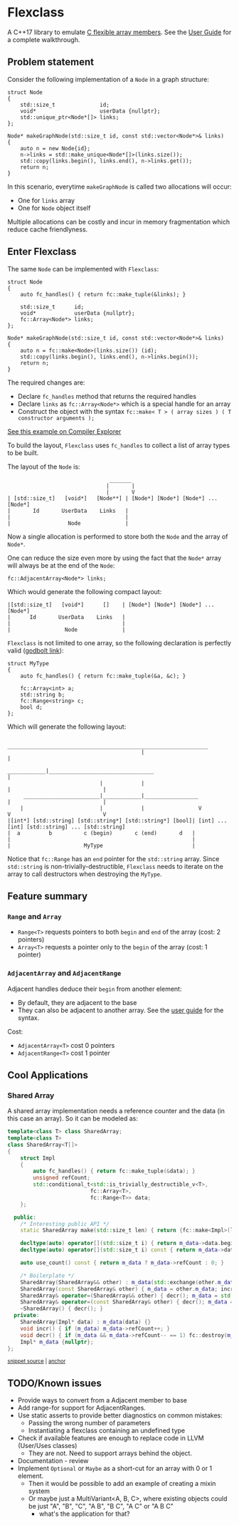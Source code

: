 
# Flexclass
A C++17 library to emulate [C flexible array members](https://en.wikipedia.org/wiki/Flexible_array_member). See the [User Guide](../master/UserGuide.md) for a complete walkthrough.

## Problem statement

Consider the following implementation of a `Node` in a graph structure:
```
struct Node
{
    std::size_t              id;
    void*                    userData {nullptr};
    std::unique_ptr<Node*[]> links;
};

Node* makeGraphNode(std::size_t id, const std::vector<Node*>& links)
{
    auto n = new Node{id};
    n->links = std::make_unique<Node*[]>(links.size());
    std::copy(links.begin(), links.end(), n->links.get());
    return n;
}
```

In this scenario, everytime `makeGraphNode` is called two allocations will occur:
- One for `links` array
- One for `Node` object itself

Multiple allocations can be costly and incur in memory fragmentation which reduce cache friendlyness.

## Enter Flexclass

The same `Node` can be implemented with `Flexclass`:

```
struct Node
{
    auto fc_handles() { return fc::make_tuple(&links); }

    std::size_t      id;
    void*            userData {nullptr};
    fc::Array<Node*> links;
};

Node* makeGraphNode(std::size_t id, const std::vector<Node*>& links)
{
    auto n = fc::make<Node>(links.size()) (id);
    std::copy(links.begin(), links.end(), n->links.begin());
    return n;
}
```

The required changes are:
- Declare `fc_handles` method that returns the required handles
- Declare `links` as `fc::Array<Node*>` which is a special handle for an array
- Construct the object with the syntax `fc::make< T > ( array sizes ) ( T constructor arguments );`

[See this example on Compiler Explorer](https://godbolt.org/z/9K93Pe)

To build the layout, `Flexclass` uses `fc_handles` to collect a list of array types to be built.

The layout of the `Node` is:
```
                                _______
                               |       |
                               |       V
| [std::size_t]   [void*]   [Node**] | [Node*] [Node*] [Node*] ... [Node*]
|       Id       UserData    Links   |
|                                    |
|                  Node              |
```

Now a single allocation is performed to store both the `Node` and the array of `Node*`.

One can reduce the size even more by using the fact that the `Node*` array will always be at the end of the `Node`:
```
fc::AdjacentArray<Node*> links;
```

Which would generate the following compact layout:
```
|[std::size_t]   [void*]      []    | [Node*] [Node*] [Node*] ... [Node*]
|      Id       UserData    Links   |
|                                   |
|                 Node              |
```


`Flexclass` is not limited to one array, so the following declaration is perfectly valid ([godbolt link](https://godbolt.org/z/4q1M3W)):
```
struct MyType
{
    auto fc_handles() { return fc::make_tuple(&a, &c); }

    fc::Array<int> a;
    std::string b;
    fc::Range<string> c;
    bool d;
};
```

Which will generate the following layout:

```
                                           _______________________________________________________________
                                          |                                                               |
                              ____________|_________________________________                              |
                             |            |                                 |                             |
     ________________________|____________|_________________                |                             |
    |                        |            |                 V               V                             V
|[int*] [std::string] [std::string*] [std::string*] [bool]| [int] ... [int] [std::string] ... [std::string]
|  a         b          c (begin)       c (end)       d   |
|                                                         |
|                       MyType                            |
```

Notice that `fc::Range` has an `end` pointer for the `std::string` array. Since `std::string` is non-trivially-destructible, `Flexclass` needs to iterate on the array to call destructors when destroying the `MyType`.

## Feature summary

### `Range` and `Array`
- `Range<T>` requests pointers to both `begin` and `end` of the array (cost: 2 pointers)
- `Array<T>` requests a pointer only to the `begin` of the array (cost: 1 pointer)

### `AdjacentArray` and `AdjacentRange`

Adjacent handles deduce their `begin` from another element:
- By default, they are adjacent to the base
- They can also be adjacent to another array. See the [user guide](../master/UserGuide.md) for the syntax.

Cost:
- `AdjacentArray<T>` cost 0 pointers
- `AdjacentRange<T>` cost 1 pointer

## Cool Applications

### Shared Array

A shared array implementation needs a reference counter and the data (in this case an array). So it can be modeled as:

<!-- snippet: shared_array_example -->
<a id='snippet-shared_array_example'></a>
```cpp
template<class T> class SharedArray;
template<class T>
class SharedArray<T[]>
{
    struct Impl
    {
        auto fc_handles() { return fc::make_tuple(&data); }
        unsigned refCount;
        std::conditional_t<std::is_trivially_destructible_v<T>,
                          fc::Array<T>,
                          fc::Range<T>> data;
    };

  public:
    /* Interesting public API */
    static SharedArray make(std::size_t len) { return {fc::make<Impl>(len)(/*num references*/1u)}; }

    decltype(auto) operator[](std::size_t i) { return m_data->data.begin()[i]; }
    decltype(auto) operator[](std::size_t i) const { return m_data->data.begin()[i]; }

    auto use_count() const { return m_data ? m_data->refCount : 0; }

    /* Boilerplate */
    SharedArray(SharedArray&& other) : m_data(std::exchange(other.m_data, nullptr)) {}
    SharedArray(const SharedArray& other) { m_data = other.m_data; incr(); }
    SharedArray& operator=(SharedArray&& other) { decr(); m_data = std::exchange(other.m_data, nullptr); return *this; }
    SharedArray& operator=(const SharedArray& other) { decr(); m_data = other.m_data; incr(); return *this; }
    ~SharedArray() { decr(); }
  private:
    SharedArray(Impl* data) : m_data(data) {}
    void incr() { if (m_data) m_data->refCount++; }
    void decr() { if (m_data && m_data->refCount-- == 1) fc::destroy(m_data); }
    Impl* m_data {nullptr};
};
```
<sup><a href='/tests/unit/shared_array_example.test.cpp#L6-L41' title='Snippet source file'>snippet source</a> | <a href='#snippet-shared_array_example' title='Start of snippet'>anchor</a></sup>
<!-- endSnippet -->


## TODO/Known issues
- Provide ways to convert from a Adjacent member to base
- Add range-for support for AdjacentRanges.
- Use static asserts to provide better diagnostics on common mistakes:
    - Passing the wrong number of parameters
    - Instantiating a flexclass containing an undefined type
- Check if available features are enough to replace code in LLVM (User/Uses classes)
    - They are not. Need to support arrays behind the object.
- Documentation - review
- Implement `Optional` or `Maybe` as a short-cut for an array with 0 or 1 element.
    - Then it would be possible to add an example of creating a mixin system
    - Or maybe just a MultiVariant<A, B, C>, where existing objects could be just "A", "B", "C", "A B", "B C", "A C" or "A B C"
        - what's the application for that?
